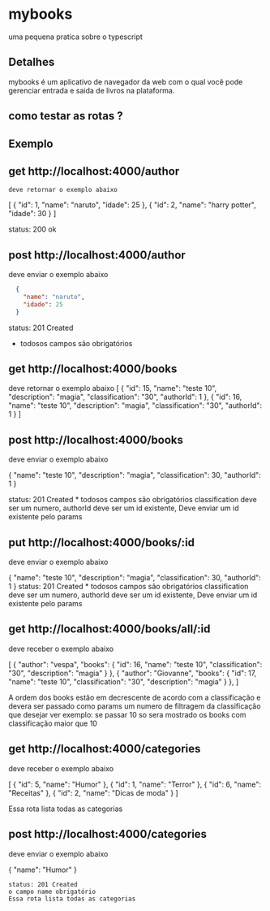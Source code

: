 # mybooks

uma pequena pratica sobre o typescript

## Detalhes

mybooks é um aplicativo de navegador da web com o qual você pode gerenciar entrada e saida de livros na plataforma.

## como testar as rotas ?
## Exemplo


## get http://localhost:4000/author
  
    deve retornar o exemplo abaixo
  [
    {
      "id": 1,
      "name": "naruto",
      "idade": 25
    },
    {
      "id": 2,
      "name": "harry potter",
      "idade": 30
    }
  ]

 status: 200 ok

## post http://localhost:4000/author
  
  deve enviar o exemplo abaixo
```json
  {
    "name": "naruto",
    "idade": 25
  }
```
  status: 201 Created
  * todosos campos são obrigatórios 

## get http://localhost:4000/books

  deve retornar o exemplo abaixo
[
  {
    "id": 15,
    "name": "teste 10",
    "description": "magia",
    "classification": "30",
    "authorId": 1
  },
  {
    "id": 16,
    "name": "teste 10",
    "description": "magia",
    "classification": "30",
    "authorId": 1
  }
]

## post http://localhost:4000/books

  deve enviar o exemplo abaixo
 
  {
    "name": "teste 10",
    "description": "magia",
    "classification": 30,
    "authorId": 1
  }
 
  status: 201 Created
    * todosos campos são obrigatórios 
    classification deve ser um numero,
    authorId deve ser um id existente,
    Deve enviar um id existente pelo params 

## put http://localhost:4000/books/:id

  deve enviar o exemplo abaixo

  { 
    "name": "teste 10",
    "description": "magia",
    "classification": 30,
    "authorId": 1
  }
  status: 201 Created
    * todosos campos são obrigatórios 
    classification deve ser um numero,
    authorId deve ser um id existente,
    Deve enviar um id existente pelo params 

## get http://localhost:4000/books/all/:id

  deve receber o exemplo abaixo

  [
    {
      "author": "vespa",
      "books": {
        "id": 16,
        "name": "teste 10",
        "classification": "30",
        "description": "magia"
      }
    },
    {
      "author": "Giovanne",
      "books": {
        "id": 17,
        "name": "teste 10",
        "classification": "30",
        "description": "magia"
      }
    },
  ]

A ordem dos books estão em decrescente de acordo com a classificação e 
devera ser passado como params um numero de filtragem da classificação que desejar ver exemplo: se passar 10 so sera mostrado os books com classificação maior que 10
 

## get http://localhost:4000/categories

  deve receber o exemplo abaixo

[
  {
    "id": 5,
    "name": "Humor"
  },
  {
    "id": 1,
    "name": "Terror"
  },
  {
    "id": 6,
    "name": "Receitas"
  },
  {
    "id": 2,
    "name": "Dicas de moda"
  }
]

Essa rota lista todas as categorias

## post http://localhost:4000/categories

  deve enviar o exemplo abaixo

  {
    "name": "Humor"
  }

    status: 201 Created
    o campo name obrigatório 
    Essa rota lista todas as categorias


  
 

 

 